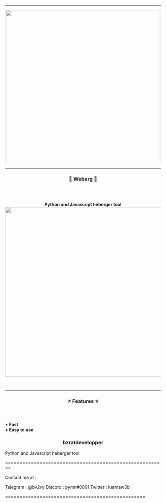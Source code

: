 -----

<p align="center">
<img src="[https://media.discordapp.net/attachments/991150215555993600/992985705909325824/e4bcd3919e0eb202c4a62186a515f615.jpg]", width="500", height="500">
</p>

-----

### <p align="center">💎 Weberg 💎</p>

<br><br>
<p align="center">
<strong>
Python and Javascript heberger tool
</strong>
<img src="https://media.discordapp.net/attachments/991150215555993600/992985705909325824/e4bcd3919e0eb202c4a62186a515f615.jpg" width="750", height="550">
</p>
<br>

-----

### <p align="center">⭐ Features ⭐</p>

<br><br>
<strong>+ Fast</strong>
<br>
<strong>+ Easy to use </strong>

### <p align="center">bzratdevelopper</p>



Python and Javascript heberger tool


========================================================

Contact me at : 

Telegram : @bv2vy
Discord : pymn#0001
Twitter : karmaw3b


=================================================
